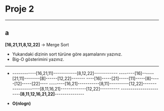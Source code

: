 # Proje 2
***

## a

**[16,21,11,8,12,22]** -> Merge Sort

* Yukarıdaki dizinin sort türüne göre aşamalarını yazınız.
* Big-O gösterimini yazınız.

***

* ------------[16,21,11]------------[8,12,22]------------
--------[16]------[21,11]--------[8]------[12,22]-------
----[16]-----[21]-----[11]-----[8]-----[12]-----[22]----
--------[16,21]-----------[8,11]----------[12,22]-------
--------------[8,11,16,21]-------------[12,22]----------
-----------------------**[8,11,12,16,21,22]**---------------

* **O(nlogn)**